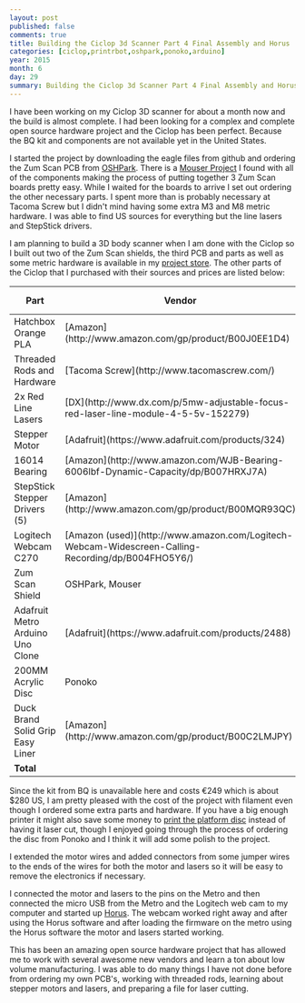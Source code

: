```yaml
---
layout: post
published: false
comments: true
title: Building the Ciclop 3d Scanner Part 4 Final Assembly and Horus
categories: [ciclop,printrbot,oshpark,ponoko,arduino]
year: 2015
month: 6
day: 29
summary: Building the Ciclop 3d Scanner Part 4 Final Assembly and Horus
---
```


I have been working on my Ciclop 3D scanner for about a month now and the build is almost complete.  I had been looking for a complex and complete open source hardware project and the Ciclop has been perfect. Because the BQ kit and components are not available yet in the United States.  

I started the project by downloading the eagle files from github and ordering the Zum Scan PCB from [OSHPark](http://garthvh.com/oshpark/ciclop/2015/06/05/Order-a-PCB-and-build-your-own-Zum-Scan-Shield-using-OSHPark).  There is a [Mouser Project](https://www.mouser.com/ProjectManager/ProjectDetail.aspx?AccessID=6952239cf8) I found with all of the components making the process of putting together 3 Zum Scan boards pretty easy. While I waited for the boards to arrive I set out ordering the other necessary parts. I spent more than is probably necessary at Tacoma Screw but I didn't mind having some extra M3 and M8 metric hardware. I was able to find US sources for everything but the line lasers and StepStick drivers.

I am planning to build a 3D body scanner when I am done with the Ciclop so I built out two of the Zum Scan shields, the third PCB and parts as well as some metric hardware is available in my [project store](http://garthvh.com/store/).  The other parts of the Ciclop that I purchased with their sources and prices are listed below:

<div class="table-responsive">
  <table class="table">
    <thead>
      <tr>
        <th>Part</th>
        <th>Vendor</th>
        <th>Cost</th>
        <th>Order Date</th>
        <th>Delivery Date</th>
      </tr>
    </thead>
    <tbody>
      <tr>
        <td>Hatchbox Orange PLA</td>
        <td>[Amazon](http://www.amazon.com/gp/product/B00J0EE1D4)</td>
        <td class="text-right">$21.90</td>
        <td>6/12/2015</td>
        <td>6/14/2015</td>
      </tr>
      <tr>
        <td>Threaded Rods and Hardware</td>
        <td>[Tacoma Screw](http://www.tacomascrew.com/)</td>
        <td class="text-right">$53.27</td>
        <td>6/6/2015</td>
        <td>6/7/2015</td>
      </tr>
      <tr>
        <td>2x Red Line Lasers</td>
        <td>[DX](http://www.dx.com/p/5mw-adjustable-focus-red-laser-line-module-4-5-5v-152279)</td>
        <td class="text-right">$10.50</td>
        <td>6/11/2015</td>
        <td>6/29/2015</td>
      </tr>
      <tr>
        <td>Stepper Motor</td>
        <td>[Adafruit](https://www.adafruit.com/products/324)</td>
        <td class="text-right">$14.00</td>
        <td>6/15/2015</td>
        <td>6/19/2015</td>
      </tr>
      <tr>
        <td>16014 Bearing</td>
        <td>[Amazon](http://www.amazon.com/WJB-Bearing-6006lbf-Dynamic-Capacity/dp/B007HRXJ7A)</td>
        <td class="text-right">$19.70</td>
        <td>6/11/2015</td>
        <td>6/15/2015</td>
      </tr>
      <tr>
        <td>StepStick Stepper Drivers (5)</td>
        <td>[Amazon](http://www.amazon.com/gp/product/B00MQR93QC)</td>
        <td class="text-right">$9.25</td>
        <td>6/5/2015</td>
        <td>6/17/2015</td>
      </tr>
      <tr>
        <td>Logitech Webcam C270</td>
        <td>[Amazon (used)](http://www.amazon.com/Logitech-Webcam-Widescreen-Calling-Recording/dp/B004FHO5Y6/)</td>
        <td class="text-right">$15.90</td>
        <td>6/12/2015</td>
        <td>6/18/2015</td>
      </tr>
      <tr>
        <td>Zum Scan Shield</td>
        <td>OSHPark, Mouser</td>
        <td class="text-right">$30.00</td>
        <td>6/4/2015</td>
        <td>6/15/2015</td>
      </tr>
      <tr>
        <td>Adafruit Metro Arduino Uno Clone</td>
        <td>[Adafruit](https://www.adafruit.com/products/2488)</td>
        <td class="text-right">$21.89</td>
        <td>6/19/2015</td>
        <td>6/24/2015</td>
      </tr>
      <tr>
        <td>200MM Acrylic Disc</td>
        <td>Ponoko</td>
        <td class="text-right">$28.39</td>
        <td>6/23/2015</td>
        <td>7/3/2015?</td>
      </tr>
      <tr>
        <td>Duck Brand Solid Grip Easy Liner</td>
        <td>[Amazon](http://www.amazon.com/gp/product/B00C2LMJPY)</td>
        <td class="text-right">$10.28</td>
        <td>6/23/2015</td>
        <td>?</td>
      </tr>
      <tr>
        <td colspan="2"><strong>Total</strong></td>
        <td colspan="3"><strong>$235.08</strong></td>
      </tr>
    </tbody>
  </table>
</div>

Since the kit from BQ is unavailable here and costs €249 which is about $280 US, I am pretty pleased with the cost of the project with filament even though I ordered some extra parts and hardware.  If you have a big enough printer it might also save some money to [print the platform disc](http://www.thingiverse.com/thing:652032) instead of having it laser cut, though I enjoyed going through the process of ordering the disc from Ponoko and I think it will add some polish to the project.

I extended the motor wires and added connectors from some jumper wires to the ends of the wires for both the motor and lasers so it will be easy to remove the electronics if necessary.

I connected the motor and lasers to the pins on the Metro and then connected the micro USB from the Metro and the Logitech web cam to my computer and started up [Horus](http://diwo.bq.com/en/horus-released/). The webcam worked right away and after using the Horus software and after loading the firmware on the metro using the Horus software the motor and lasers started working.

This has been an amazing open source hardware project that has allowed me to work with several awesome new vendors and learn a ton about low volume manufacturing. I was able to do many things I have not done before from ordering my own PCB's, working with threaded rods, learning about stepper motors and lasers, and preparing a file for laser cutting.
